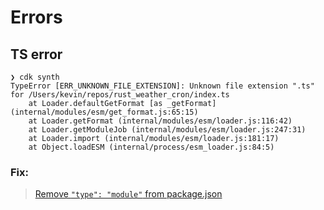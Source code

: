 # Errors

## TS error

```
❯ cdk synth
TypeError [ERR_UNKNOWN_FILE_EXTENSION]: Unknown file extension ".ts" for /Users/kevin/repos/rust_weather_cron/index.ts
    at Loader.defaultGetFormat [as _getFormat] (internal/modules/esm/get_format.js:65:15)
    at Loader.getFormat (internal/modules/esm/loader.js:116:42)
    at Loader.getModuleJob (internal/modules/esm/loader.js:247:31)
    at Loader.import (internal/modules/esm/loader.js:181:17)
    at Object.loadESM (internal/process/esm_loader.js:84:5)
```

### Fix:

> [Remove `"type": "module"` from package.json](https://github.com/TypeStrong/ts-node/issues/1062#issuecomment-650746948)
